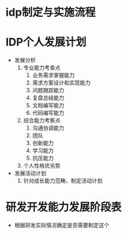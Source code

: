 # idp制定与实施流程

# IDP个人发展计划
- 发展分析
	1. 专业能力考查点
		1. 业务需求掌握能力
		2. 需求方案设计和实现能力
		3. 问题跟踪能力
		4. 复盘总结能力
		5. 文档编写能力
		6. 代码编写能力
	2. 综合能力考察点
		1. 沟通协调能力
		2. 团队
		3. 创新能力
		4. 学习能力
		5. 抗压能力
	3. 个人性格优劣势
- 发展活动计划
	1. 针对成长能力范畴，制定活动计划
# 研发开发能力发展阶段表
- 根据研发实际情况确定是否需要制定这个